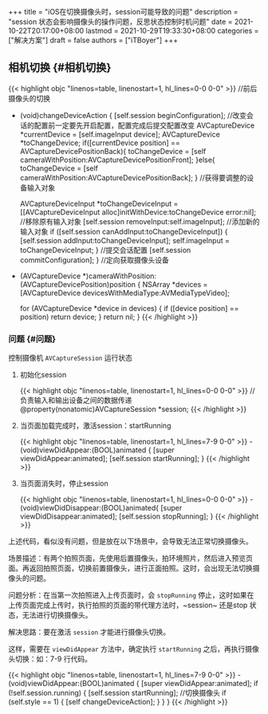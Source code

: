 +++
title = "iOS在切换摄像头时，session可能导致的问题"
description = "session 状态会影响摄像头的操作问题，反思状态控制时机问题"
date = 2021-10-22T20:17:00+08:00
lastmod = 2021-10-29T19:33:30+08:00
categories = ["解决方案"]
draft = false
authors = ["iTBoyer"]
+++

## 相机切换 {#相机切换}

{{< highlight objc "linenos=table, linenostart=1, hl_lines=0-0 0-0" >}}
//前后摄像头的切换
- (void)changeDeviceAction
{
    [self.session beginConfiguration];
    //改变会话的配置前一定要先开启配置，配置完成后提交配置改变
    AVCaptureDevice *currentDevice = [self.imageInput device];
    AVCaptureDevice *toChangeDevice;
    if([currentDevice position] == AVCaptureDevicePositionBack){
        toChangeDevice = [self cameraWithPosition:AVCaptureDevicePositionFront];
    }else{
        toChangeDevice = [self cameraWithPosition:AVCaptureDevicePositionBack];
    }
    //获得要调整的设备输入对象

    AVCaptureDeviceInput *toChangeDeviceInput = [[AVCaptureDeviceInput alloc]initWithDevice:toChangeDevice error:nil];
    //移除原有输入对象
    [self.session removeInput:self.imageInput];
    //添加新的输入对象
    if ([self.session canAddInput:toChangeDeviceInput]) {
        [self.session addInput:toChangeDeviceInput];
        self.imageInput = toChangeDeviceInput;
    }
    //提交会话配置
    [self.session commitConfiguration];
}
//定向获取摄像头设备
- (AVCaptureDevice *)cameraWithPosition:(AVCaptureDevicePosition)position
{
    NSArray *devices = [AVCaptureDevice devicesWithMediaType:AVMediaTypeVideo];

    for (AVCaptureDevice *device in devices)
    {
        if ([device position] == position)
            return device;
    }
    return nil;
}
{{< /highlight >}}


### 问题 {#问题}

控制摄像机 `AVCaptureSession` 运行状态  

1.  初始化session  
    
    {{< highlight objc "linenos=table, linenostart=1, hl_lines=0-0 0-0" >}}
       //负责输入和输出设备之间的数据传递
       @property(nonatomic)AVCaptureSession *session;
    {{< /highlight >}}

2.  当页面加载完成时，激活session：startRunning  
    
    {{< highlight objc "linenos=table, linenostart=1, hl_lines=7-9 0-0" >}}
       -(void)viewDidAppear:(BOOL)animated
       {
           [super viewDidAppear:animated];
           [self.session startRunning];
       }
    {{< /highlight >}}

3.  当页面消失时，停止session  
    
    {{< highlight objc "linenos=table, linenostart=1, hl_lines=0-0 0-0" >}}
       -(void)viewDidDisappear:(BOOL)animated{
           [super viewDidDisappear:animated];
           [self.session stopRunning];
       }
    {{< /highlight >}}

上述代码，看似没有问题，但是放在以下场景中，会导致无法正常切换摄像头。  

场景描述：有两个拍照页面，先使用后置摄像头，拍环境照片，然后进入预览页面。再返回拍照页面，切换前置摄像头，进行正面拍照。这时，会出现无法切换摄像头的问题。  

问题分析：在当第一次拍照进入上传页面时，会 `stopRunning` 停止，这时如果在上传页面完成上传时，执行拍照的页面的带代理方法时，~session~ 还是stop 状态，无法进行切换摄像头。  

解决思路：要在激活 `session` 才能进行摄像头切换。  

这样，需要在 `viewDidAppear` 方法中，确定执行 `startRunning` 之后，再执行摄像头切换：如：7-9 行代码。  

{{< highlight objc "linenos=table, linenostart=1, hl_lines=7-9 0-0" >}}
-(void)viewDidAppear:(BOOL)animated
{
    [super viewDidAppear:animated];
    if (!self.session.running) {
        [self.session startRunning];
        //切换摄像头
        if (self.style == 1) {
            [self changeDeviceAction];
        }
    }
}
{{< /highlight >}}
